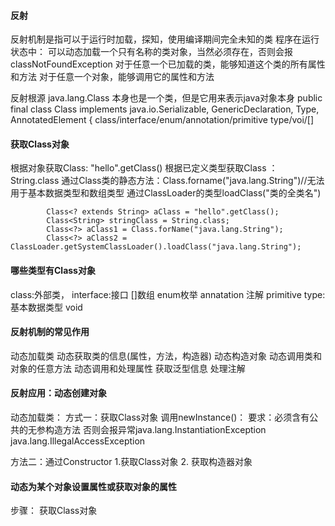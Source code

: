 #### 反射
反射机制是指可以于运行时加载，探知，使用编译期间完全未知的类
程序在运行状态中：
    可以动态加载一个只有名称的类对象，当然必须存在，否则会报classNotFoundException
    对于任意一个已加载的类，能够知道这个类的所有属性和方法
    对于任意一个对象，能够调用它的属性和方法

反射根源
    java.lang.Class 本身也是一个类，但是它用来表示java对象本身
    public final class Class<T> implements java.io.Serializable,
                                  GenericDeclaration,
                                  Type,
                                  AnnotatedElement {
class/interface/enum/annotation/primitive type/voi/[]

#### 获取Class对象
根据对象获取Class: "hello".getClass()
根据已定义类型获取Class ：String.class
通过Class类的静态方法：Class.forname("java.lang.String")//无法用于基本数据类型和数组类型
通过ClassLoader的类型loadClass("类的全类名")
```
        Class<? extends String> aClass = "hello".getClass();
        Class<String> stringClass = String.class;
        Class<?> aClass1 = Class.forName("java.lang.String");
        Class<?> aClass2 = ClassLoader.getSystemClassLoader().loadClass("java.lang.String");
```
#### 哪些类型有Class对象
class:外部类，
interface:接口
[]数组
enum枚举
annatation 注解
primitive type:基本数据类型
void

#### 反射机制的常见作用
动态加载类
动态获取类的信息(属性，方法，构造器)
动态构造对象
动态调用类和对象的任意方法
动态调用和处理属性
获取泛型信息
处理注解

#### 反射应用：动态创建对象
动态加载类：
方式一：获取Class对象
调用newInstance()：
要求：必须含有公共的无参构造方法
        否则会报异常java.lang.InstantiationException
    java.lang.IllegalAccessException

方法二：通过Constructor
1.获取Class对象
2. 获取构造器对象

#### 动态为某个对象设置属性或获取对象的属性
步骤：
    获取Class对象
    